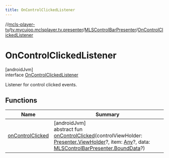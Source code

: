 ```yaml
---
title: OnControlClickedListener
---
```

//[mcls-player-tv](../../../../index.html)/[tv.mycujoo.mclsplayer.tv.presenter](../../index.html)/[MLSControlBarPresenter](../index.html)/[OnControlClickedListener](index.html)



# OnControlClickedListener



[androidJvm]\
interface [OnControlClickedListener](index.html)

Listener for control clicked events.



## Functions


| Name | Summary |
|---|---|
| [onControlClicked](on-control-clicked.html) | [androidJvm]<br>abstract fun [onControlClicked](on-control-clicked.html)(controlViewHolder: [Presenter.ViewHolder](https://developer.android.com/reference/kotlin/androidx/leanback/widget/Presenter.ViewHolder.html)?, item: [Any](https://kotlinlang.org/api/latest/jvm/stdlib/kotlin/-any/index.html)?, data: [MLSControlBarPresenter.BoundData](../-bound-data/index.html)?) |


